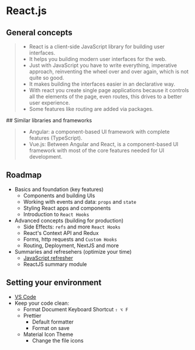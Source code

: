 # React.js

## General concepts

> - React is a client-side JavaScript library for building user interfaces.
> - It helps you building modern user interfaces for the web.
> - Just with JavaScript you have to write everything, imperative approach, reinventing the wheel over and over again, which is not quite so good.
> - It makes building the interfaces easier in an declarative way.
> - With react you create single page applications because it controls all the elements of the page, even routes, this drives to a better user experience.
> - Some features like routing are added via packages.

## Similar libraries and frameworks

> - Angular: a component-based UI framework with complete features (TypeScript).
> - Vue.js: Between Angular and React, is a component-based UI framework with most of the core features needed for UI development.

## Roadmap

- Basics and foundation (key features)
  - Components and building UIs
  - Working with events and data: `props` and `state`
  - Styling React apps and components
  - Introduction to `React Hooks`
- Advanced concepts (building for production)
  - Side Effects: `refs` and more `React Hooks`
  - React's Context API and Redux
  - Forms, http requests and `Custom Hooks`
  - Routing, Deployment, NextJS and more
- Summaries and refresehers (optimize your time)
  - [JavaScript refresher](./002-react-002.md)
  - ReactJS summary module

## Setting your environment

- [VS Code](https://code.visualstudio.com/)
- Keep your code clean:
  - Format Document Keyboard Shortcut `⇧ ⌥ F`
  - Prettier
    - Default formatter
    - Format on save
  - Material Icon Theme
    - Change the file icons
